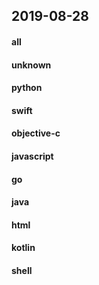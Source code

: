 ## 2019-08-28

#### all

#### unknown

#### python

#### swift

#### objective-c

#### javascript

#### go

#### java

#### html

#### kotlin

#### shell
